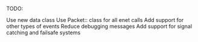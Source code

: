 TODO:

Use new data class
Use Packet:: class for all enet calls
Add support for other types of events
Reduce debugging messages
Add support for signal catching and failsafe systems